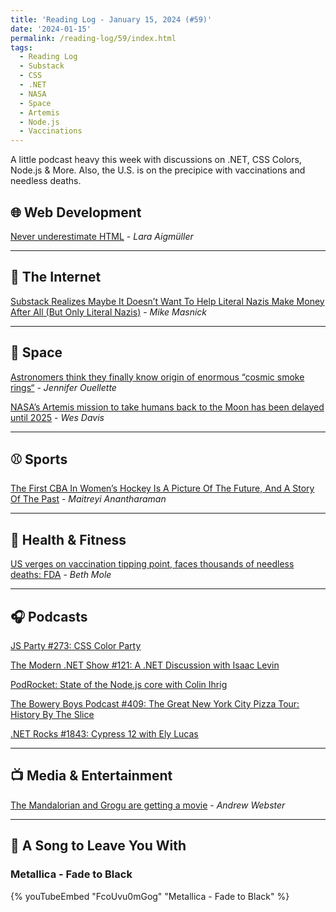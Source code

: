 ```yaml
---
title: 'Reading Log - January 15, 2024 (#59)'
date: '2024-01-15'
permalink: /reading-log/59/index.html
tags:
  - Reading Log
  - Substack
  - CSS
  - .NET
  - NASA
  - Space
  - Artemis
  - Node.js
  - Vaccinations
---
```


A little podcast heavy this week with discussions on .NET, CSS Colors, Node.js & More. Also, the U.S. is on the precipice with vaccinations and needless deaths.
<!-- excerpt -->

## 🌐 Web Development

[Never underestimate HTML](https://www.htmhell.dev/adventcalendar/2023/24/) - *Lara Aigmüller*

---

## 📡 The Internet

[Substack Realizes Maybe It Doesn’t Want To Help Literal Nazis Make Money After All (But Only Literal Nazis)](https://www.techdirt.com/2024/01/10/substack-realizes-maybe-it-doesnt-want-to-help-literal-nazis-make-money-after-all/) - *Mike Masnick*

---

## 🚀 Space

[Astronomers think they finally know origin of enormous “cosmic smoke rings“](https://arstechnica.com/science/2024/01/astronomers-think-they-finally-know-origin-of-enormous-cosmic-smoke-rings/) - *Jennifer Ouellette*

[NASA’s Artemis mission to take humans back to the Moon has been delayed until 2025](https://www.theverge.com/2024/1/9/24031869/nasa-artemis-ii-crewed-moon-mission-delayed-2025) - *Wes Davis*

---

## ⚾️ Sports

[The First CBA In Women’s Hockey Is A Picture Of The Future, And A Story Of The Past](https://defector.com/womens-hockey-pwhl-pwhpa-labor-cba) - *Maitreyi Anantharaman*

---

## 🏃 Health & Fitness

[US verges on vaccination tipping point, faces thousands of needless deaths: FDA](https://arstechnica.com/science/2024/01/anti-vaccine-nonsense-will-likely-kill-thousands-this-season-fda-officials-say/) - *Beth Mole*

---

## 🎧 Podcasts

[JS Party #273: CSS Color Party](https://changelog.com/news/css-color-party-zDj4)

[The Modern .NET Show #121: A .NET Discussion with Isaac Levin](https://dotnetcore.show/episode-121-dotnet-discussion-with-isaac-levin/)

[PodRocket: State of the Node.js core with Colin Ihrig](https://podrocket.logrocket.com/nodejs-core)

[The Bowery Boys Podcast #409: The Great New York City Pizza Tour: History By The Slice](https://www.boweryboyshistory.com/2023/04/the-great-new-york-city-pizza-tour-history-by-the-slice.html)

[.NET Rocks #1843: Cypress 12 with Ely Lucas](https://www.dotnetrocks.com/details/1843)

---

## 📺 Media & Entertainment

[The Mandalorian and Grogu are getting a movie](https://www.theverge.com/2024/1/9/24031612/the-mandalorian-movie-star-wars) - *Andrew Webster*


---

## 🎵 A Song to Leave You With

<h3 class="music">Metallica - Fade to Black</h3>

{% youTubeEmbed "FcoUvu0mGog" "Metallica - Fade to Black" %}

